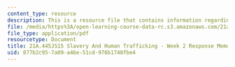 ```yaml
---
content_type: resource
description: This is a resource file that contains information regarding week 2 memo.
file: /media/https%3A/open-learning-course-data-rc.s3.amazonaws.com/21a-445j-slavery-and-human-trafficking-in-the-21st-century-spring-2015/877b2c957a09a46e51cd976b1748fbe4_MIT21A_445JS15_Week2memo.pdf
file_type: application/pdf
resourcetype: Document
title: 21A.445JS15 Slavery And Human Trafficking - Week 2 Response Memo
uid: 877b2c95-7a09-a46e-51cd-976b1748fbe4
---
```

